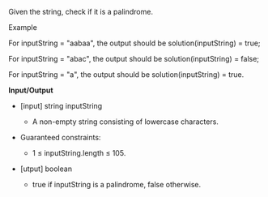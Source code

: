 Given the string, check if it is a palindrome.

Example

For inputString = "aabaa", the output should be
solution(inputString) = true;

For inputString = "abac", the output should be
solution(inputString) = false;

For inputString = "a", the output should be
solution(inputString) = true.

**Input/Output**

- [input] string inputString

  - A non-empty string consisting of lowercase characters.

- Guaranteed constraints:
  - 1 ≤ inputString.length ≤ 105.

- [utput] boolean

  - true if inputString is a palindrome, false otherwise.
